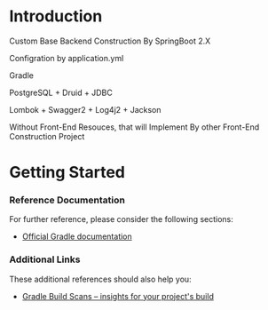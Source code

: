 # Introduction
Custom Base Backend Construction By SpringBoot 2.X

Configration by application.yml

Gradle

PostgreSQL + Druid + JDBC

Lombok + Swagger2 + Log4j2 + Jackson

Without Front-End Resouces, that will Implement By other Front-End Construction Project


# Getting Started

### Reference Documentation
For further reference, please consider the following sections:

* [Official Gradle documentation](https://docs.gradle.org)

### Additional Links
These additional references should also help you:

* [Gradle Build Scans – insights for your project's build](https://scans.gradle.com#gradle)

